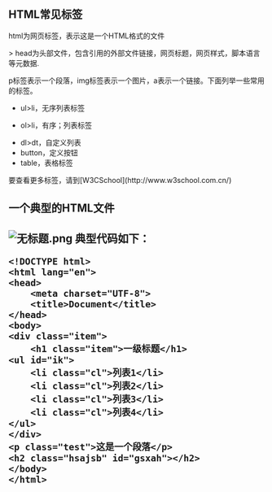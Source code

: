 <h2>HTML常见标签</h2>
<p>html为网页标签，<!DOCTYPE html>表示这是一个HTML格式的文件</p>
> head为头部文件，包含引用的外部文件链接，网页标题，网页样式，脚本语言等元数据.

p标签表示一个段落，img标签表示一个图片，a表示一个链接。下面列举一些常用的标签。
* ul>li，无序列表标签
- ol>li，有序；列表标签
+ dl>dt，自定义列表
+ button，定义按钮
+ table，表格标签

<p>要查看更多标签，请到[W3CSchool](http://www.w3school.com.cn/)</p>
<h2>一个典型的HTML文件<h2>


![无标题.png](http://upload-images.jianshu.io/upload_images/4061504-c3af705f80c1f518.png?imageMogr2/auto-orient/strip%7CimageView2/2/w/1240)
典型代码如下：
```
<!DOCTYPE html>
<html lang="en">
<head>
	<meta charset="UTF-8">
	<title>Document</title>
</head>
<body>
<div class="item">
	<h1 class="item">一级标题</h1>
<ul id="ik">
	<li class="cl">列表1</li>
	<li class="cl">列表2</li>
	<li class="cl">列表3</li>
	<li class="cl">列表4</li>
</ul>
</div>
<p class="test">这是一个段落</p>
<h2 class="hsajsb" id="gsxah"></h2>
</body>
</html>
```
